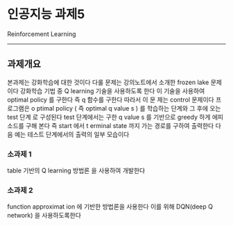 # 인공지능 과제5

Reinforcement Learning

----------------------
## 과제개요
본과제는 강화학습에 대한 것이다 다룰 문제는 강의노트에서 소개한 frozen lake 문제이다 강화학습 기법 중 Q
learning 기술을 사용하도록 한다 이 기술을 사용하여 optimal policy 를 구한다 즉 q 함수를 구한다 따라서 이 문
제는 control 문제이다 프 로그램은 o ptimal policy ( 즉 optimal q value s ) 를 학습하는 단계와 그 후에 오는 test 단계
로 구성된다 test 단계에서는 구한 q value s 를 기반으로 greedy 하게 에피소드를 구해 본다 즉 start 에서 t erminal
state 까지 가는 경로를 구하여 출력한다 다음 예는 테스트 단계에서의 출력의 일부 모습이다

### 소과제 1 

table 기반의 Q learning 방법론 을 사용하여 개발한다

### 소과제 2 
function approximat ion 에 기반한 방법론을 사용한다 이를 위해 DQN(deep Q network) 을 사용하도록한다
